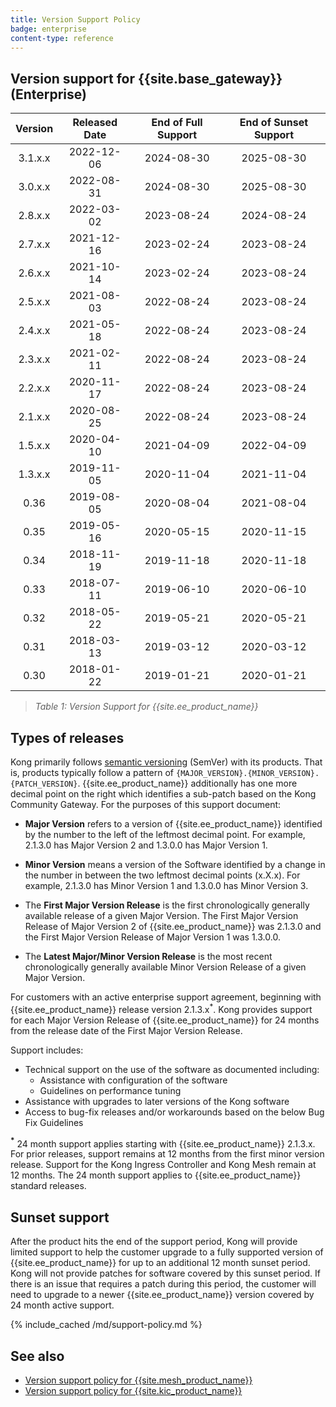 ```yaml
---
title: Version Support Policy
badge: enterprise
content-type: reference
---
```



## Version support for {{site.base_gateway}} (Enterprise)

| Version  | Released Date | End of Full Support | End of Sunset Support |
|:--------:|:-------------:|:-------------------:|:---------------------:|
|  3.1.x.x |  2022-12-06   |     2024-08-30      |      2025-08-30       |
|  3.0.x.x |  2022-08-31   |     2024-08-30      |      2025-08-30       |
|  2.8.x.x |  2022-03-02   |     2023-08-24      |      2024-08-24       |
|  2.7.x.x |  2021-12-16   |     2023-02-24      |      2023-08-24       |
|  2.6.x.x |  2021-10-14   |     2023-02-24      |      2023-08-24       |
|  2.5.x.x |  2021-08-03   |     2022-08-24      |      2023-08-24       |
|  2.4.x.x |  2021-05-18   |     2022-08-24      |      2023-08-24       |  
|  2.3.x.x |  2021-02-11   |     2022-08-24      |      2023-08-24       |
|  2.2.x.x |  2020-11-17   |     2022-08-24      |      2023-08-24       |
|  2.1.x.x |  2020-08-25   |     2022-08-24      |      2023-08-24       |
|  1.5.x.x |  2020-04-10   |     2021-04-09      |      2022-04-09       |
|  1.3.x.x |  2019-11-05   |     2020-11-04      |      2021-11-04       |
|   0.36   |  2019-08-05   |     2020-08-04      |      2021-08-04       |
|   0.35   |  2019-05-16   |     2020-05-15      |      2020-11-15       |
|   0.34   |  2018-11-19   |     2019-11-18      |      2020-11-18       |
|   0.33   |  2018-07-11   |     2019-06-10      |      2020-06-10       |
|   0.32   |  2018-05-22   |     2019-05-21      |      2020-05-21       |
|   0.31   |  2018-03-13   |     2019-03-12      |      2020-03-12       |
|   0.30   |  2018-01-22   |     2019-01-21      |      2020-01-21       |

> *Table 1: Version Support for {{site.ee_product_name}}*

## Types of releases
Kong primarily follows [semantic versioning](https://semver.org/) (SemVer) with its products. That is, products typically follow a pattern of `{MAJOR_VERSION}.{MINOR_VERSION}.{PATCH_VERSION}`. {{site.ee_product_name}} additionally has one more decimal point on the right which identifies a sub-patch based on the Kong Community Gateway. For the purposes of this support document:

* **Major Version** refers to a version of {{site.ee_product_name}} identified by the number to the left of the leftmost decimal point. For example, 2.1.3.0 has Major Version 2 and 1.3.0.0 has Major Version 1.

* **Minor Version** means a version of the Software identified by a change in the number in between the two leftmost decimal points (x.X.x). For example, 2.1.3.0 has Minor Version 1 and 1.3.0.0 has Minor Version 3.

* The **First Major Version Release** is the first chronologically generally available release of a given Major Version. The First Major Version Release of Major Version 2 of {{site.ee_product_name}} was 2.1.3.0 and the First Major Version Release of Major Version 1 was 1.3.0.0.

* The **Latest Major/Minor Version Release** is the most recent chronologically generally available Minor Version Release of a given Major Version.

For customers with an active enterprise support agreement, beginning with {{site.ee_product_name}} release version 2.1.3.x<sup>*</sup>. Kong provides support for each Major Version Release of {{site.ee_product_name}} for 24 months from the release date of the First Major Version Release.

Support includes:
* Technical support on the use of the software as documented including:
  * Assistance with configuration of the software
  * Guidelines on performance tuning
* Assistance with upgrades to later versions of the Kong software
* Access to bug-fix releases and/or workarounds based on the below Bug Fix Guidelines

**<sup>*</sup>** 24 month support applies starting with {{site.ee_product_name}} 2.1.3.x. For prior releases, support remains at 12 months from the first minor version release. Support for the Kong Ingress Controller and Kong Mesh remain at 12 months. The 24 month support applies to {{site.ee_product_name}} standard releases.

## Sunset support
After the product hits the end of the support period, Kong will provide limited support to help the customer upgrade to a fully supported version of {{site.ee_product_name}} for up to an additional 12 month sunset period. Kong will not provide patches for software covered by this sunset period. If there is an issue that requires a patch during this period, the customer will need to upgrade to a newer {{site.ee_product_name}} version covered by 24 month active support.


{% include_cached /md/support-policy.md %}

## See also

* [Version support policy for {{site.mesh_product_name}}](/mesh/latest/support-policy/)
* [Version support policy for {{site.kic_product_name}}](/kubernetes-ingress-controller/latest/support-policy/)
